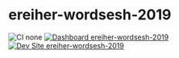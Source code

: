 # ereiher-wordsesh-2019

![CI none](https://img.shields.io/badge/ci-none-orange.svg)
[![Dashboard ereiher-wordsesh-2019](https://img.shields.io/badge/dashboard-ereiher_wordsesh_2019-yellow.svg)](https://dashboard.pantheon.io/sites/0f306215-8287-49a2-b64d-4212e37073f3#dev/code)
[![Dev Site ereiher-wordsesh-2019](https://img.shields.io/badge/site-ereiher_wordsesh_2019-blue.svg)](http://dev-ereiher-wordsesh-2019.pantheonsite.io/)